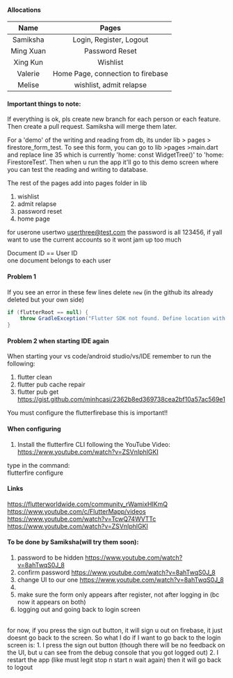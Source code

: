 #### Allocations
| Name | Pages |
|:------:|:-------:|
|Samiksha| Login, Register, Logout|
|Ming Xuan| Password Reset|
|Xing Kun| Wishlist|
|Valerie | Home Page, connection to firebase|
|Melise | wishlist, admit relapse |

#### Important things to note:
If everything is ok, pls create new branch for each person or each feature. Then create a pull request. Samiksha will merge them later. <br> 

For a 'demo' of the writing and reading from db, its under lib > pages > firestore_form_test. To see this form, you can go to lib >pages >main.dart and replace line 35 which is currently 'home: const WidgetTree()' to 'home: FirestoreTest'. Then when u run the app it'll go to this demo screen where you can test the reading and writing to database. <br>

The rest of the pages add into pages folder in lib <br>
1. wishlist
2. admit relapse
3. password reset 
4. home page

for userone usertwo userthree@test.com the password is all 123456, if yall want to use the current accounts so it wont jam up too much <br>

Document ID == User ID <br>
one document belongs to each user <br>




#### Problem 1 
If you see an error in these few lines delete `new` (in the github its already deleted but your own side) <br>

```gradle
if (flutterRoot == null) {
    throw GradleException("Flutter SDK not found. Define location with flutter.sdk in the local.properties file.")
}
```

#### Problem 2 when starting IDE again
When starting your vs code/android studio/vs/IDE remember to run the following:
1. flutter clean
2. flutter pub cache repair
3. flutter pub get
https://gist.github.com/minhcasi/2362b8ed369738cea2bf10a57ac569e1

You must configure the flutterfirebase this is important!! <br>


#### When configuring
1. Install the flutterfire CLI following the YouTube Video: <br> 
https://www.youtube.com/watch?v=ZSVnIphlGKI 

type in the command: <br>
flutterfire configure 


#### Links 
https://flutterworldwide.com/community_rWamixHIKmQ <br>
https://www.youtube.com/c/FlutterMapp/videos
https://www.youtube.com/watch?v=TcwQ74WVTTc
https://www.youtube.com/watch?v=ZSVnIphlGKI


#### To be done by Samiksha(will try them soon):
1. password to be hidden https://www.youtube.com/watch?v=8ahTwqS0J_8
2. confirm password https://www.youtube.com/watch?v=8ahTwqS0J_8
3. change UI to our one https://www.youtube.com/watch?v=8ahTwqS0J_8 
4. 
5. make sure the form only appears after register, not after logging in (bc now it appears on both)
6. logging out and going back to login screen
<br>
for now, if you press the sign out button, it will sign u out on firebase, it just doesnt go back to the screen. So what I do if I want to go back to the login screen is:
1. I press the sign out button (though there will be no feedback on the UI, but u can see from the debug console that you got logged out)
2. I restart the app (like must legit stop n start n wait again) then it will go back to logout


